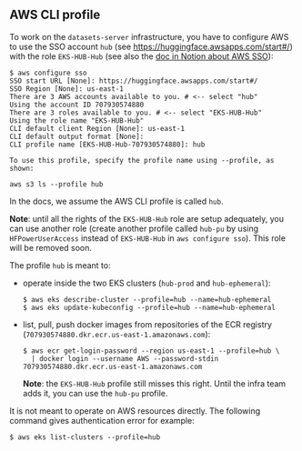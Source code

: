 ## AWS CLI profile

To work on the `datasets-server` infrastructure, you have to configure AWS to use the SSO account `hub` (see https://huggingface.awsapps.com/start#/) with the role `EKS-HUB-Hub` (see also the [doc in Notion about AWS SSO](https://www.notion.so/huggingface2/Conventions-645d29ce0a01496bb07c67a06612aa98#ff642cd8e28a4107ae26cc6183ccdd01)):

```shell
$ aws configure sso
SSO start URL [None]: https://huggingface.awsapps.com/start#/
SSO Region [None]: us-east-1
There are 3 AWS accounts available to you. # <-- select "hub"
Using the account ID 707930574880
There are 3 roles available to you. # <-- select "EKS-HUB-Hub"
Using the role name "EKS-HUB-Hub"
CLI default client Region [None]: us-east-1
CLI default output format [None]:
CLI profile name [EKS-HUB-Hub-707930574880]: hub

To use this profile, specify the profile name using --profile, as shown:

aws s3 ls --profile hub
```

In the docs, we assume the AWS CLI profile is called `hub`.

**Note**: until all the rights of the `EKS-HUB-Hub` role are setup adequately, you can use another role (create another profile called `hub-pu` by using `HFPowerUserAccess` instead of `EKS-HUB-Hub` in `aws configure sso`). This role will be removed soon.

The profile `hub` is meant to:

- operate inside the two EKS clusters (`hub-prod` and `hub-ephemeral`):

  ```shell
  $ aws eks describe-cluster --profile=hub --name=hub-ephemeral
  $ aws eks update-kubeconfig --profile=hub --name=hub-ephemeral
  ```

- list, pull, push docker images from repositories of the ECR registry (`707930574880.dkr.ecr.us-east-1.amazonaws.com`):

  ```shell
  $ aws ecr get-login-password --region us-east-1 --profile=hub \
    | docker login --username AWS --password-stdin 707930574880.dkr.ecr.us-east-1.amazonaws.com
  ```

  **Note**: the `EKS-HUB-Hub` profile still misses this right. Until the infra team adds it, you can use the `hub-pu` profile.

It is not meant to operate on AWS resources directly. The following command gives authentication error for example:

```shell
$ aws eks list-clusters --profile=hub
```
